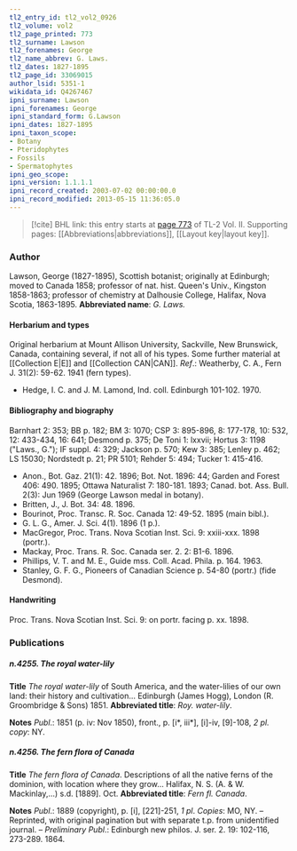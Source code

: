 ```yaml
---
tl2_entry_id: tl2_vol2_0926
tl2_volume: vol2
tl2_page_printed: 773
tl2_surname: Lawson
tl2_forenames: George
tl2_name_abbrev: G. Laws.
tl2_dates: 1827-1895
tl2_page_id: 33069015
author_lsid: 5351-1
wikidata_id: Q4267467
ipni_surname: Lawson
ipni_forenames: George
ipni_standard_form: G.Lawson
ipni_dates: 1827-1895
ipni_taxon_scope: 
- Botany
- Pteridophytes
- Fossils
- Spermatophytes
ipni_geo_scope: 
ipni_version: 1.1.1.1
ipni_record_created: 2003-07-02 00:00:00.0
ipni_record_modified: 2013-05-15 11:36:05.0
---
```



> [!cite] BHL link: this entry starts at [page 773](https://www.biodiversitylibrary.org/page/33069015) of TL-2 Vol. II.
> Supporting pages: [[Abbreviations|abbreviations]], [[Layout key|layout key]].

### Author

Lawson, George (1827-1895), Scottish botanist; originally at Edinburgh; moved to Canada 1858; professor of nat. hist. Queen's Univ., Kingston 1858-1863; professor of chemistry at Dalhousie College, Halifax, Nova Scotia, 1863-1895. 
**Abbreviated name**: *G. Laws.*

#### Herbarium and types

Original herbarium at Mount Allison University, Sackville, New Brunswick, Canada, containing several, if not all of his types. Some further material at [[Collection E|E]] and [[Collection CAN|CAN]].
*Ref*.: Weatherby, C. A., Fern J. 31(2): 59-62. 1941 (fern types).
- Hedge, I. C. and J. M. Lamond, Ind. coll. Edinburgh 101-102. 1970.

#### Bibliography and biography

Barnhart 2: 353; BB p. 182; BM 3: 1070; CSP 3: 895-896, 8: 177-178, 10: 532, 12: 433-434, 16: 641; Desmond p. 375; De Toni 1: lxxvii; Hortus 3: 1198 ("Laws., G."); IF suppl. 4: 329; Jackson p. 570; Kew 3: 385; Lenley p. 462; LS 15030; Nordstedt p. 21; PR 5101; Rehder 5: 494; Tucker 1: 415-416.
- Anon., Bot. Gaz. 21(1): 42. 1896; Bot. Not. 1896: 44; Garden and Forest 406: 490. 1895; Ottawa Naturalist 7: 180-181. 1893; Canad. bot. Ass. Bull. 2(3): Jun 1969 (George Lawson medal in botany).
- Britten, J., J. Bot. 34: 48. 1896.
- Bourinot, Proc. Transc. R. Soc. Canada 12: 49-52. 1895 (main bibl.).
- G. L. G., Amer. J. Sci. 4(1). 1896 (1 p.).
- MacGregor, Proc. Trans. Nova Scotian Inst. Sci. 9: xxiii-xxx. 1898 (portr.).
- Mackay, Proc. Trans. R. Soc. Canada ser. 2. 2: B1-6. 1896.
- Phillips, V. T. and M. E., Guide mss. Coll. Acad. Phila. p. 164. 1963.
- Stanley, G. F. G., Pioneers of Canadian Science p. 54-80 (portr.) (fide Desmond).

#### Handwriting

Proc. Trans. Nova Scotian Inst. Sci. 9: on portr. facing p. xx. 1898.

### Publications

##### n.4255. The royal water-lily

**Title**
*The royal water-lily* of South America, and the water-lilies of our own land: their history and cultivation... Edinburgh (James Hogg), London (R. Groombridge & Sons) 1851.
**Abbreviated title**: *Roy. water-lily*.

**Notes**
*Publ*.: 1851 (p. iv: Nov 1850), front., p. \[i\*, iii\*\], \[i\]-iv, \[9\]-108, *2 pl. copy*: NY.

##### n.4256. The fern flora of Canada

**Title**
*The fern flora of Canada*. Descriptions of all the native ferns of the dominion, with location where they grow... Halifax, N. S. (A. & W. Mackinlay,...) s.d. \[1889\]. Oct.
**Abbreviated title**: *Fern fl. Canada*.

**Notes**
*Publ*.: 1889 (copyright), p. \[i\], \[221\]-251, *1 pl*. *Copies*: MO, NY. – Reprinted, with original pagination but with separate t.p. from unidentified journal. – *Preliminary Publ*.: Edinburgh new philos. J. ser. 2. 19: 102-116, 273-289. 1864.

